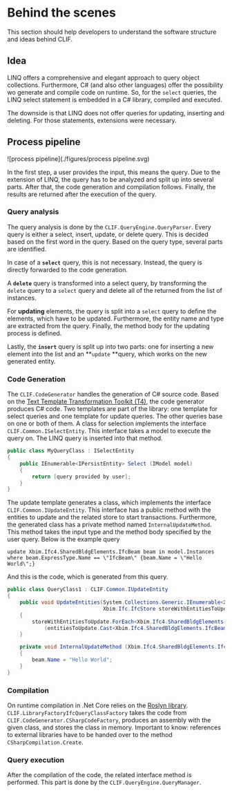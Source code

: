 # Behind the scenes

This section should help developers to understand the software structure and ideas behind CLIF.

## Idea

LINQ offers a comprehensive and elegant approach to query object collections. Furthermore, C# (and also other languages) offer the possibility wo generate and compile code on runtime. So, for the `select` queries, the LINQ select statement is embedded in a C# library, compiled and executed.

The downside is that LINQ does not offer queries for updating, inserting and deleting. For those statements, extensions were necessary.

## Process pipeline

![process pipeline](./figures/process pipeline.svg)

In the first step, a user provides the input, this means the query. Due to the extension of LINQ, the query has to be analyzed and split up into several parts. After that, the code generation and compilation follows. Finally, the results are returned after the execution of the query.

### Query analysis

The query analysis is done by the `CLIF.QueryEngine.QueryParser`. Every query is either a select, insert, update, or delete query. This is decided based on the first word in the query. Based on the query type, several parts are identified. 

In case of a **`select`** query, this is not necessary. Instead, the query is directly forwarded to the code generation.

A **`delete`** query is transformed into a select query, by transforming the `delete` query to a `select` query and delete all of the returned from the list of instances.

For **updating** elements, the query is split into a `select` query to define the elements, which have to be updated. Furthermore, the entity name and type are extracted from the query. Finally, the method body for the updating process is defined.

Lastly, the **`insert`** query is split up into two parts: one for inserting a new element into the list and an **`update` **query, which works on the new generated entity.

### Code Generation

The `CLIF.CodeGenerator` handles the generation of C# source code. Based on the [Text Template Transformation Toolkit (T4)](https://docs.microsoft.com/en-us/visualstudio/modeling/code-generation-and-t4-text-templates?view=vs-2019), the code generator produces C# code. Two templates are part of the library: one template for select queries and one template for update queries. The other queries base on one or both of them. A class for selection implements the interface `CLIF.Common.ISelectEntity`. This interface takes a model to execute the query on. The LINQ query is inserted into that method.

```C#
public class MyQueryClass : ISelectEntity
{
	public IEnumerable<IPersistEntity> Select (IModel model)
    {
        return [query provided by user];
    }
}
```

The update template generates a class, which implements the interface `CLIF.Common.IUpdateEntity`.  This interface has a public method with the entities to update and the related store to start transactions. Furthermore, the generated class has a private method named `InternalUpdateMethod`. This method takes the input type and the method body specified by the user query. Below is the example query

```
update Xbim.Ifc4.SharedBldgElements.IfcBeam beam in model.Instances where beam.ExpressType.Name == \"IfcBeam\" {beam.Name = \"Hello World\";}
```

And this is the code, which is generated from this query.

```C#
public class QueryClass1 : CLIF.Common.IUpdateEntity
{
	public void UpdateEntities(System.Collections.Generic.IEnumerable<Xbim.Common.IPersistEntity> entitiesToUpdate,
    	                       Xbim.Ifc.IfcStore storeWithEntitiesToUpdate)
	{
		storeWithEntitiesToUpdate.ForEach<Xbim.Ifc4.SharedBldgElements.IfcBeam>
        	(entitiesToUpdate.Cast<Xbim.Ifc4.SharedBldgElements.IfcBeam>(), InternalUpdateMethod);
	}

	private void InternalUpdateMethod (Xbim.Ifc4.SharedBldgElements.IfcBeam beam)
	{
		beam.Name = "Hello World";
	}
}
```
### Compilation

On runtime compilation in .Net Core relies on the [Roslyn library](https://docs.microsoft.com/en-us/dotnet/csharp/roslyn-sdk/). `CLIF.LibraryFactoryIfcQueryClassFactory` takes the code from `CLIF.CodeGenerator.CSharpCodeFactory`, produces an assembly with the given class, and stores the class in memory. Important to know: references to external libraries have to be handed over to the method `CSharpCompilation.Create`.

### Query execution

After the compilation of the code, the related interface method is performed.  This part is done by the `CLIF.QueryEngine.QueryManager`.
